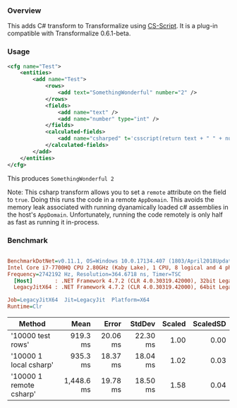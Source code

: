 ### Overview

This adds C# transform to Transformalize using [CS-Script](https://github.com/oleg-shilo/cs-script).  It is a plug-in compatible with Transformalize 0.6.1-beta.

### Usage

```xml
<cfg name="Test">
    <entities>
        <add name="Test">
            <rows>
                <add text="SomethingWonderful" number="2" />
            </rows>
            <fields>
                <add name="text" />
                <add name="number" type="int" />
            </fields>
            <calculated-fields>
                <add name="csharped" t='csscript(return text + " " + number;)' />
            </calculated-fields>
        </add>
    </entities>
</cfg>
```

This produces `SomethingWonderful 2`

Note: This csharp transform allows you to set a `remote` attribute on the field to `true`.  Doing 
this runs the code in a remote `AppDomain`.  This avoids the memory leak associated with running 
dyanamically loaded c# assemblies in the host's `AppDomain`.  Unfortunately, running the code 
remotely is only half as fast as running it in-process.

### Benchmark

``` ini

BenchmarkDotNet=v0.11.1, OS=Windows 10.0.17134.407 (1803/April2018Update/Redstone4)
Intel Core i7-7700HQ CPU 2.80GHz (Kaby Lake), 1 CPU, 8 logical and 4 physical cores
Frequency=2742192 Hz, Resolution=364.6718 ns, Timer=TSC
  [Host]       : .NET Framework 4.7.2 (CLR 4.0.30319.42000), 32bit LegacyJIT-v4.7.3221.0
  LegacyJitX64 : .NET Framework 4.7.2 (CLR 4.0.30319.42000), 64bit LegacyJIT/clrjit-v4.7.3221.0;compatjit-v4.7.3221.0

Job=LegacyJitX64  Jit=LegacyJit  Platform=X64  
Runtime=Clr  

```
|                  Method |       Mean |    Error |   StdDev | Scaled | ScaledSD |
|------------------------ |-----------:|---------:|---------:|-------:|---------:|
|       &#39;10000 test rows&#39; |   919.3 ms | 20.06 ms | 22.30 ms |   1.00 |     0.00 |
|  &#39;10000 1 local csharp&#39; |   935.3 ms | 18.37 ms | 18.04 ms |   1.02 |     0.03 |
| &#39;10000 1 remote csharp&#39; | 1,448.6 ms | 19.78 ms | 18.50 ms |   1.58 |     0.04 |
